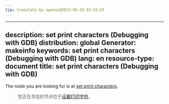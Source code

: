 ```yaml
---
tip: translate by openai@2023-06-24 02:43:57
...
```

---
description: set print characters (Debugging with GDB)
distribution: global
Generator: makeinfo
keywords: set print characters (Debugging with GDB)
lang: en
resource-type: document
title: set print characters (Debugging with GDB)
---

The node you are looking for is at [set print characters](Print-Settings.html#set-print-characters).

> 您正在寻找的节点位于[设置打印字符](Print-Settings.html#set-print-characters)。
